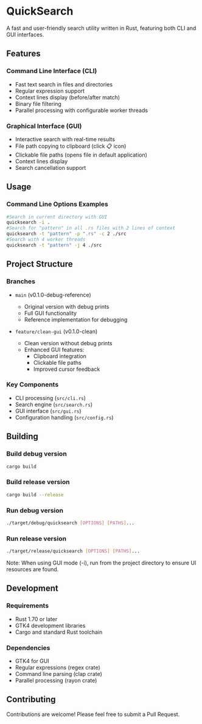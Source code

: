 # QuickSearch

A fast and user-friendly search utility written in Rust, featuring both CLI and GUI interfaces.

## Features

### Command Line Interface (CLI)
- Fast text search in files and directories
- Regular expression support
- Context lines display (before/after match)
- Binary file filtering
- Parallel processing with configurable worker threads

### Graphical Interface (GUI)
- Interactive search with real-time results
- File path copying to clipboard (click 📋 icon)
- Clickable file paths (opens file in default application)
- Context lines display
- Search cancellation support

## Usage

### Command Line Options Examples

```bash
#Search in current directory with GUI
quicksearch -i .
#Search for "pattern" in all .rs files with 2 lines of context
quicksearch -t "pattern" -p ".rs" -c 2 ./src
#Search with 4 worker threads
quicksearch -t "pattern" -j 4 ./src
```

## Project Structure

### Branches
- `main` (v0.1.0-debug-reference)
  - Original version with debug prints
  - Full GUI functionality
  - Reference implementation for debugging

- `feature/clean-gui` (v0.1.0-clean)
  - Clean version without debug prints
  - Enhanced GUI features:
    - Clipboard integration
    - Clickable file paths
    - Improved cursor feedback

### Key Components
- CLI processing (`src/cli.rs`)
- Search engine (`src/search.rs`)
- GUI interface (`src/gui.rs`)
- Configuration handling (`src/config.rs`)

## Building

### Build debug version
```bash
cargo build
```

### Build release version
```bash
cargo build --release
```

### Run debug version
```bash     
./target/debug/quicksearch [OPTIONS] [PATHS]...
```

### Run release version
```bash
./target/release/quicksearch [OPTIONS] [PATHS]...
```

Note: When using GUI mode (-i), run from the project directory to ensure UI resources are found.

## Development

### Requirements
- Rust 1.70 or later
- GTK4 development libraries
- Cargo and standard Rust toolchain

### Dependencies
- GTK4 for GUI
- Regular expressions (regex crate)
- Command line parsing (clap crate)
- Parallel processing (rayon crate)

## Contributing

Contributions are welcome! Please feel free to submit a Pull Request.

